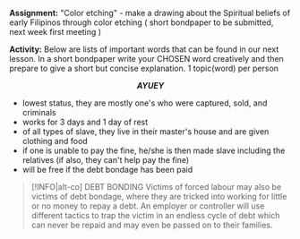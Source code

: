 **Assignment:** "Color etching" - make a drawing about the Spiritual beliefs of early Filipinos through color etching ( short bondpaper to be submitted, next week first meeting )

**Activity:** Below are lists of important words that can be found in our next lesson. In a short bondpaper write your CHOSEN word creatively and then prepare to  give a short but concise explanation. 1 topic(word) per person

***<center>AYUEY</center>***

- lowest status, they are mostly one's who were captured, sold, and criminals
- works for 3 days and 1 day of rest
- of all types of slave, they live in their master's house and are given clothing and food
- if one is unable to pay the fine, he/she is then made slave including the relatives (if also, they can't help pay the fine)
- will be free if the debt bondage has been paid

>[!INFO|alt-co] DEBT BONDING
> Victims of forced labour may also be victims of debt bondage, where they are tricked into working for little or no money to repay a debt. An employer or controller will use different tactics to trap the victim in an endless cycle of debt which can never be repaid and may even be passed on to their families.